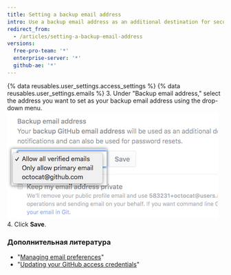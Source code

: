 ```yaml
---
title: Setting a backup email address
intro: Use a backup email address as an additional destination for security-relevant account notifications{% if currentVersion != "github-ae@latest" %} and to securely reset your password if you can no longer access your primary email address{% endif %}.
redirect_from:
  - /articles/setting-a-backup-email-address
versions:
  free-pro-team: '*'
  enterprise-server: '*'
  github-ae: '*'
---
```


{% data reusables.user_settings.access_settings %}
{% data reusables.user_settings.emails %}
3. Under "Backup email address," select the address you want to set as your backup email address using the drop-down menu. ![Backup email address](/assets/images/help/settings/backup-email-address.png)
4. Click **Save**.

### Дополнительная литература

- "[Managing email preferences](/articles/managing-email-preferences/)"
- "[Updating your GitHub access credentials](/articles/updating-your-github-access-credentials/)"
